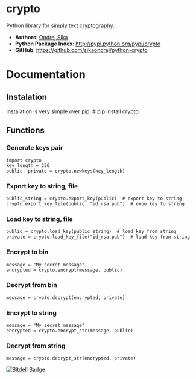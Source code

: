 crypto
======

Python library for simply text cryptography.

* __Authors__: [Ondrej Sika](http://ondrejsika.com/c.html)
* __Python Package Index__: <http://pypi.python.org/pypi/crypto>
* __GitHub__: <https://github.com/sikaondrej/python-crypto>

Documentation
=============

Instalation
-----------

Instalation is very simple over pip.
    # pip install crypto

Functions
---------

### Generate keys pair
    import crypto
    key_length = 256
    public, private = crypto.newkeys(key_length)

### Export key to string, file
    public_string = crypto.export_key(public)  # export key to string
    crypto.export_key_file(public, "id_rsa.pub")  # expo key to string

### Load key to string, file
    public = crypto.load_key(public_string)  # load key from string
    private = crypto.load_key_file("id_rsa.pub")  # load key from string

### Encrypt to bin
    message = "My secret message"
    encrypted = crypto.encrypt(message, public)

### Decrypt from bin
    message = crypto.decrypt(encrypted, private)

### Encrypt to string
    message = "My secret message"
    encrypted = crypto.encrypt_str(message, public)

### Decrypt from string
    message = crypto.decrypt_str(encrypted, private)


[![Bitdeli Badge](https://d2weczhvl823v0.cloudfront.net/ondrejsika/python-crypto/trend.png)](https://bitdeli.com/free "Bitdeli Badge")

